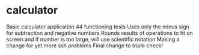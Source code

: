 # calculator
Basic calculator application
44 functioning tests
Uses only the minus sign for subtraction and negative numbers
Rounds results of operations to fit on screen and if number is too large, will use scientific notation
Making a change for yet more ssh problems
Final change to triple check!
